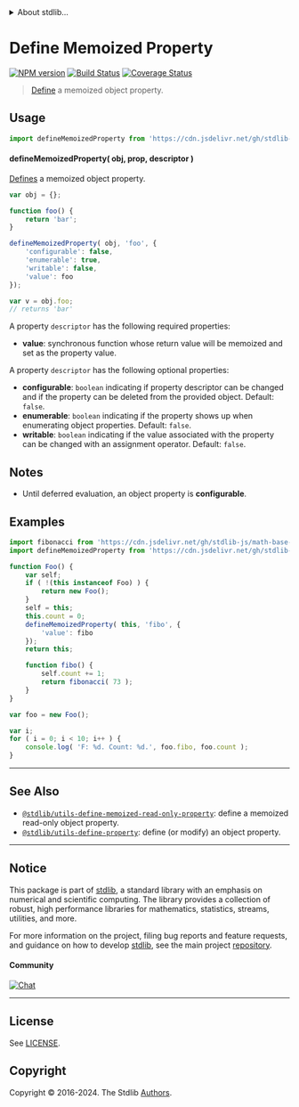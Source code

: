 <!--

@license Apache-2.0

Copyright (c) 2019 The Stdlib Authors.

Licensed under the Apache License, Version 2.0 (the "License");
you may not use this file except in compliance with the License.
You may obtain a copy of the License at

   http://www.apache.org/licenses/LICENSE-2.0

Unless required by applicable law or agreed to in writing, software
distributed under the License is distributed on an "AS IS" BASIS,
WITHOUT WARRANTIES OR CONDITIONS OF ANY KIND, either express or implied.
See the License for the specific language governing permissions and
limitations under the License.

-->


<details>
  <summary>
    About stdlib...
  </summary>
  <p>We believe in a future in which the web is a preferred environment for numerical computation. To help realize this future, we've built stdlib. stdlib is a standard library, with an emphasis on numerical and scientific computation, written in JavaScript (and C) for execution in browsers and in Node.js.</p>
  <p>The library is fully decomposable, being architected in such a way that you can swap out and mix and match APIs and functionality to cater to your exact preferences and use cases.</p>
  <p>When you use stdlib, you can be absolutely certain that you are using the most thorough, rigorous, well-written, studied, documented, tested, measured, and high-quality code out there.</p>
  <p>To join us in bringing numerical computing to the web, get started by checking us out on <a href="https://github.com/stdlib-js/stdlib">GitHub</a>, and please consider <a href="https://opencollective.com/stdlib">financially supporting stdlib</a>. We greatly appreciate your continued support!</p>
</details>

# Define Memoized Property

[![NPM version][npm-image]][npm-url] [![Build Status][test-image]][test-url] [![Coverage Status][coverage-image]][coverage-url] <!-- [![dependencies][dependencies-image]][dependencies-url] -->

> [Define][mdn-define-property] a memoized object property.



<section class="usage">

## Usage

```javascript
import defineMemoizedProperty from 'https://cdn.jsdelivr.net/gh/stdlib-js/utils-define-memoized-property@deno/mod.js';
```

#### defineMemoizedProperty( obj, prop, descriptor )

[Defines][mdn-define-property] a memoized object property.

```javascript
var obj = {};

function foo() {
    return 'bar';
}

defineMemoizedProperty( obj, 'foo', {
    'configurable': false,
    'enumerable': true,
    'writable': false,
    'value': foo
});

var v = obj.foo;
// returns 'bar'
```

A property `descriptor` has the following required properties:

-   **value**: synchronous function whose return value will be memoized and set as the property value.

A property `descriptor` has the following optional properties:

-   **configurable**: `boolean` indicating if property descriptor can be changed and if the property can be deleted from the provided object. Default: `false`.
-   **enumerable**: `boolean` indicating if the property shows up when enumerating object properties. Default: `false`.
-   **writable**: `boolean` indicating if the value associated with the property can be changed with an assignment operator. Default: `false`.

</section>

<!-- /.usage -->

<section class="notes">

## Notes

-   Until deferred evaluation, an object property is **configurable**.

</section>

<!-- /.notes -->

<section class="examples">

## Examples

<!-- eslint no-undef: "error" -->

```javascript
import fibonacci from 'https://cdn.jsdelivr.net/gh/stdlib-js/math-base-special-fibonacci@deno/mod.js';
import defineMemoizedProperty from 'https://cdn.jsdelivr.net/gh/stdlib-js/utils-define-memoized-property@deno/mod.js';

function Foo() {
    var self;
    if ( !(this instanceof Foo) ) {
        return new Foo();
    }
    self = this;
    this.count = 0;
    defineMemoizedProperty( this, 'fibo', {
        'value': fibo
    });
    return this;

    function fibo() {
        self.count += 1;
        return fibonacci( 73 );
    }
}

var foo = new Foo();

var i;
for ( i = 0; i < 10; i++ ) {
    console.log( 'F: %d. Count: %d.', foo.fibo, foo.count );
}
```

</section>

<!-- /.examples -->

<!-- Section for related `stdlib` packages. Do not manually edit this section, as it is automatically populated. -->

<section class="related">

* * *

## See Also

-   <span class="package-name">[`@stdlib/utils-define-memoized-read-only-property`][@stdlib/utils/define-memoized-read-only-property]</span><span class="delimiter">: </span><span class="description">define a memoized read-only object property.</span>
-   <span class="package-name">[`@stdlib/utils-define-property`][@stdlib/utils/define-property]</span><span class="delimiter">: </span><span class="description">define (or modify) an object property.</span>

</section>

<!-- /.related -->

<!-- Section for all links. Make sure to keep an empty line after the `section` element and another before the `/section` close. -->


<section class="main-repo" >

* * *

## Notice

This package is part of [stdlib][stdlib], a standard library with an emphasis on numerical and scientific computing. The library provides a collection of robust, high performance libraries for mathematics, statistics, streams, utilities, and more.

For more information on the project, filing bug reports and feature requests, and guidance on how to develop [stdlib][stdlib], see the main project [repository][stdlib].

#### Community

[![Chat][chat-image]][chat-url]

---

## License

See [LICENSE][stdlib-license].


## Copyright

Copyright &copy; 2016-2024. The Stdlib [Authors][stdlib-authors].

</section>

<!-- /.stdlib -->

<!-- Section for all links. Make sure to keep an empty line after the `section` element and another before the `/section` close. -->

<section class="links">

[npm-image]: http://img.shields.io/npm/v/@stdlib/utils-define-memoized-property.svg
[npm-url]: https://npmjs.org/package/@stdlib/utils-define-memoized-property

[test-image]: https://github.com/stdlib-js/utils-define-memoized-property/actions/workflows/test.yml/badge.svg?branch=main
[test-url]: https://github.com/stdlib-js/utils-define-memoized-property/actions/workflows/test.yml?query=branch:main

[coverage-image]: https://img.shields.io/codecov/c/github/stdlib-js/utils-define-memoized-property/main.svg
[coverage-url]: https://codecov.io/github/stdlib-js/utils-define-memoized-property?branch=main

<!--

[dependencies-image]: https://img.shields.io/david/stdlib-js/utils-define-memoized-property.svg
[dependencies-url]: https://david-dm.org/stdlib-js/utils-define-memoized-property/main

-->

[chat-image]: https://img.shields.io/gitter/room/stdlib-js/stdlib.svg
[chat-url]: https://app.gitter.im/#/room/#stdlib-js_stdlib:gitter.im

[stdlib]: https://github.com/stdlib-js/stdlib

[stdlib-authors]: https://github.com/stdlib-js/stdlib/graphs/contributors

[umd]: https://github.com/umdjs/umd
[es-module]: https://developer.mozilla.org/en-US/docs/Web/JavaScript/Guide/Modules

[deno-url]: https://github.com/stdlib-js/utils-define-memoized-property/tree/deno
[umd-url]: https://github.com/stdlib-js/utils-define-memoized-property/tree/umd
[esm-url]: https://github.com/stdlib-js/utils-define-memoized-property/tree/esm
[branches-url]: https://github.com/stdlib-js/utils-define-memoized-property/blob/main/branches.md

[stdlib-license]: https://raw.githubusercontent.com/stdlib-js/utils-define-memoized-property/main/LICENSE

[mdn-define-property]: https://developer.mozilla.org/en-US/docs/Web/JavaScript/Reference/Global_Objects/Object/defineProperty

<!-- <related-links> -->

[@stdlib/utils/define-memoized-read-only-property]: https://github.com/stdlib-js/utils-define-memoized-read-only-property/tree/deno

[@stdlib/utils/define-property]: https://github.com/stdlib-js/utils-define-property/tree/deno

<!-- </related-links> -->

</section>

<!-- /.links -->
